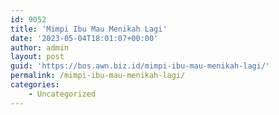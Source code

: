 ```yaml
---
id: 9052
title: 'Mimpi Ibu Mau Menikah Lagi'
date: '2023-05-04T18:01:07+00:00'
author: admin
layout: post
guid: 'https://bos.awn.biz.id/mimpi-ibu-mau-menikah-lagi/'
permalink: /mimpi-ibu-mau-menikah-lagi/
categories:
    - Uncategorized
---
```



